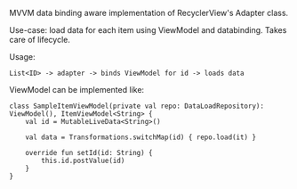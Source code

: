 MVVM data binding aware implementation of RecyclerView's Adapter class.

Use-case: load data for each item using ViewModel and databinding. Takes care of
lifecycle.

Usage:

`List<ID> -> adapter -> binds ViewModel for id -> loads data`

ViewModel can be implemented like:

```
class SampleItemViewModel(private val repo: DataLoadRepository): ViewModel(), ItemViewModel<String> {
    val id = MutableLiveData<String>()

    val data = Transformations.switchMap(id) { repo.load(it) }

    override fun setId(id: String) {
        this.id.postValue(id)
    }
}
```